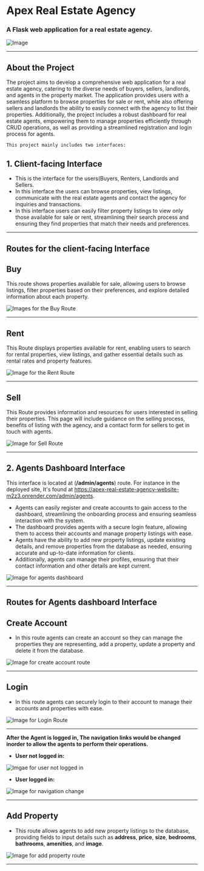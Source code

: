 # Apex Real Estate Agency

### A Flask web application for a real estate agency.

![Image](https://i.imgur.com/KEA7Ve8.png)

---

## About the Project

 The project aims to develop a comprehensive web application for a real estate agency, catering to the diverse needs of buyers, sellers, landlords, and agents in the property market. The application provides users with a seamless platform to browse properties for sale or rent, while also offering sellers and landlords the ability to easily connect with the agency to list their properties. Additionally, the project includes a robust dashboard for real estate agents, empowering them to manage properties efficiently through CRUD operations, as well as providing a streamlined registration and login process for agents.

 `This project mainly includes two interfaces: `

## 1. Client-facing Interface

- This is the interface for the users(Buyers, Renters, Landlords and Sellers.
- In this interface the users can browse properties, view listings, communicate with the real estate agents and contact the agency for inquiries and transactions.
- In this interface users can easily filter property listings to view only those available for sale or rent, streamlining their search process and ensuring they find properties that        match their needs and preferences.


---
## Routes for the client-facing Interface 

## Buy

This route shows properties available for sale, allowing users to browse listings, filter properties based on their preferences, and explore detailed information about each property.

![Images for the Buy Route](https://i.imgur.com/JONRp4i.png)

---

## Rent

This Route displays properties available for rent, enabling users to search for rental properties, view listings, and gather essential details such as rental rates and property features.

![Image for the Rent Route](https://i.imgur.com/ycD9Ua8.png)

---

## Sell

This Route provides information and resources for users interested in selling their properties. This page will include guidance on the selling process, benefits of listing with the agency, and a contact form for sellers to get in touch with agents.

![Image for Sell Route](https://i.imgur.com/OHgvCyK.png)

---

## 2. Agents Dashboard Interface

This interface is located at (**/admin/agents**) route. For instance in the deployed site, It's found at https://apex-real-estate-agency-website-m2z3.onrender.com/admin/agents.

- Agents can easily register and create accounts to gain access to the dashboard, streamlining the onboarding process and ensuring seamless interaction with the system.
- The dashboard provides agents with a secure login feature, allowing them to access their accounts and manage property listings with ease.
- Agents have the ability to add new property listings, update existing details, and remove properties from the database as needed, ensuring accurate and up-to-date information for 
 clients.
- Additionally, agents can manage their profiles, ensuring that their contact information and other details are kept current.

![Image for agents dashboard](https://i.imgur.com/EyfaTXn.png)

---

## Routes for Agents dashboard Interface

## Create Account

- In this route agents can create an account so they can manage the properties they are representing, add a property, update a property and delete it from the database.

![Image for create account route](https://i.imgur.com/oO7atIk.png)

---

## Login

- In this route agents can securely login to their account to manage their accounts and properties with ease.

![Image for Login Route](https://i.imgur.com/E2JYlYq.png)

---


**After the Agent is logged in, The navigation links would be changed inorder to allow the agents to perform their operations.**

- **User not logged in:**

![Imgae for user not logged in](https://i.imgur.com/LfXOFRr.png)

- **User logged in:**

![Image for navigation change](https://i.imgur.com/1V2zc2G.png) 

---

## Add Property

- This route allows agents to add new property listings to the database, providing fields to input details such as **address**, **price**, **size**, **bedrooms**, **bathrooms**, **amenities**, and **image**.

![Image for add property route](https://i.imgur.com/51Oh5F1.png)

---



